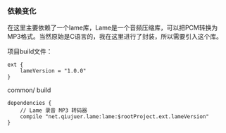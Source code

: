 ### 依赖变化



在这里主要依赖了一个lame库，Lame是一个音频压缩库，可以把PCM转换为MP3格式。当然原始是C语言的，我在这里进行了封装，所以需要引入这个库。



项目build文件：

```
ext {
    lameVersion = "1.0.0"
}
```

common/ build

```
dependencies {
    // Lame 录音 MP3 转码器
    compile "net.qiujuer.lame:lame:$rootProject.ext.lameVersion"
}
```


